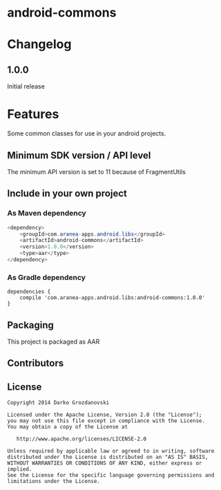 android-commons
===============

# Changelog

## 1.0.0

Initial release

# Features

Some common classes for use in your android projects.


## Minimum SDK version / API level

The minimum API version is set to 11 because of FragmentUtils


## Include in your own project

### As Maven dependency

```java
<dependency>
    <groupId>com.aranea-apps.android.libs</groupId>
    <artifactId>android-commons</artifactId>
    <version>1.0.0</version>
    <type>aar</type>
</dependency>
```

### As Gradle dependency


```
dependencies {
    compile 'com.aranea-apps.android.libs:android-commons:1.0.0'
}
```


## Packaging

This project is packaged as AAR

## Contributors

## License

    Copyright 2014 Darko Grozdanovski

    Licensed under the Apache License, Version 2.0 (the "License");
    you may not use this file except in compliance with the License.
    You may obtain a copy of the License at

       http://www.apache.org/licenses/LICENSE-2.0

    Unless required by applicable law or agreed to in writing, software
    distributed under the License is distributed on an "AS IS" BASIS,
    WITHOUT WARRANTIES OR CONDITIONS OF ANY KIND, either express or implied.
    See the License for the specific language governing permissions and
    limitations under the License.